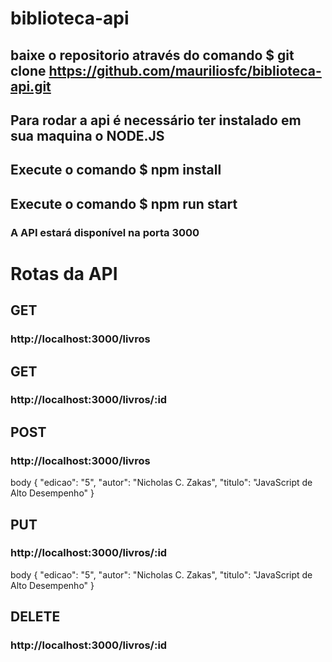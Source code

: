 # biblioteca-api

## baixe o repositorio através do comando $ git clone https://github.com/mauriliosfc/biblioteca-api.git

## Para rodar a api é necessário ter instalado em sua maquina o NODE.JS

## Execute o comando $ npm install
## Execute o comando $ npm run start
### A API estará disponível na porta 3000

# Rotas da API

## GET
### http://localhost:3000/livros

## GET
### http://localhost:3000/livros/:id

## POST
### http://localhost:3000/livros
body {
	"edicao": "5",
	"autor": "Nicholas C. Zakas",
	"titulo": "JavaScript de Alto Desempenho"
}

## PUT 
### http://localhost:3000/livros/:id
body {
	"edicao": "5",
	"autor": "Nicholas C. Zakas",
	"titulo": "JavaScript de Alto Desempenho"
}

## DELETE
### http://localhost:3000/livros/:id
